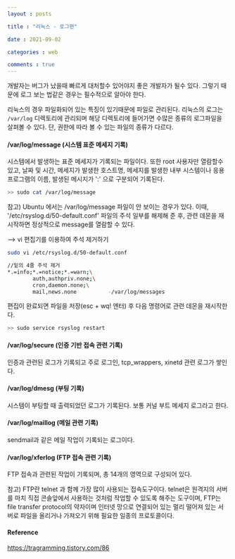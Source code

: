 ```yaml
---
layout : posts

title : "리눅스 - 로그편"

date : 2021-09-02

categories : web

comments : true
---
```




개발자는 버그가 났을때 빠르게 대처할수 있어야지 좋은 개발자가 될수 있다. 그렇기 때문에 로그 보는 법같은 경우는 필수적으로 알아야 한다.

리눅스의 경우 파일화되어 있는 특징이 있기때문에 파일로 관리된다. 리눅스의 로그는 `/var/log` 디렉토리에 관리되며 해당 디렉토리에 들어가면 수많은 종류의 로그파일을 살펴볼 수 있다. 단, 권한에 따라 볼 수 있는 파일의 종류가 다르다.



#### /var/log/message (시스템 표준 메세지 기록)

시스템에서 발생하는 표준 메세지가 기록되는 파일이다. 또한 root 사용자만 열람할수 있고, 날짜 및 시간, 메세지가 발생한 호스트명, 메세지를 발생한 내부 시스템이나 응용 프로그램의 이름, 발생된 메시지가 ':' 으로 구분되어 기록된다.

```sh
>> sudo cat /var/log/message
```



참고) Ubuntu 에서는 /var/log/message 파일이 안 보이는 경우가 있다. 이때, '/etc/rsyslog.d/50-default.conf' 파일의 주석 일부를 해제해 준 후, 관련 데몬을 재시작하면 정상적으로 message를 열람할 수 있다.

--> vi 편집기를 이용하여 주석 제거하기

```sh
sudo vi /etc/rsyslog.d/50-default.conf

//밑의 4줄 주석 제거
*.=info;*.=notice;*.=warn;\
        auth,authpriv.none;\
        cron,daemon.none;\
        mail,news.none          -/var/log/messages
```



편집이 완료되면 파일을 저장(esc + wq! 엔터) 후 다음 명령어로 관련 데몬을 재시작한다.

```sh
>> sudo service rsyslog restart
```



#### /var/log/secure (인증 기반 접속 관련 기록)

인증과 관련된 로그가 기록되고 주로 로그인, tcp_wrappers, xinetd 관련 로그가 쌓인다.



#### /var/log/dmesg (부팅 기록)

시스템이 부팅할 때 출력되었던 로그가 기록된다. 보통 커널 부트 메세지 로그라고 한다.



#### /var/log/maillog (메일 관련 기록)

sendmail과 같은 메일 작업이 기록되는 로그이다.



#### /var/log/xferlog (FTP 접속 관련 기록)

FTP 접속과 관련된 작업이 기록되며, 총 14개의 영역으로 구성되어 있다. 

참고) FTP란 telnet 과 함께 가장 많이 사용되는 접속도구이다. telnet은 원격지의 서버를 마치 직접 콘솔앞에서 사용하는 것처럼 작업할 수 있도록 해주는 도구이며, FTP는 file transfer protocol의 약자이며 인터넷 망으로 연결되어 있는 멀리 떨어져 있는 서버로 파일을 올리거나 가져오기 위해 필요한 일종의 프로토콜이다.



#### Reference

https://tragramming.tistory.com/86

